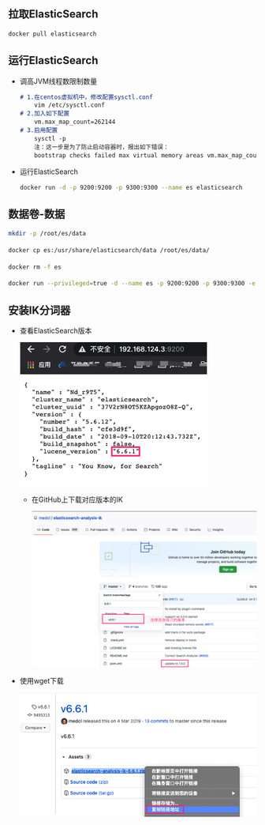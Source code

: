 ## 拉取ElasticSearch

```bash
docker pull elasticsearch
```



## 运行ElasticSearch

* 调高JVM线程数限制数量

	```markdown
	# 1.在centos虚拟机中，修改配置sysctl.conf
		vim /etc/sysctl.conf
	# 2.加入如下配置
		vm.max_map_count=262144 
	# 3.启用配置
		sysctl -p
		注：这一步是为了防止启动容器时，报出如下错误：
		bootstrap checks failed max virtual memory areas vm.max_map_count [65530] likely too low, increase to at least [262144]
	```

* 运行ElasticSearch

	```bash
	docker run -d -p 9200:9200 -p 9300:9300 --name es elasticsearch
	```

	

## 数据卷-数据

```bash
mkdir -p /root/es/data

docker cp es:/usr/share/elasticsearch/data /root/es/data/

docker rm -f es

docker run --privileged=true -d --name es -p 9200:9200 -p 9300:9300 -e ES_JAVA_OPTS="-Xms128m -Xmx128m" -v /root/es/plugins:/usr/share/elasticsearch/plugins -v /root/es/data:/usr/share/elasticsearch/data elasticsearch
```



## 安装IK分词器

* 查看ElasticSearch版本

	![image-20201212234516500](第十二章-Docker安装ElasticsEarch.assets/image-20201212234516500.png)

	* 在GitHub上下载对应版本的IK

		![image-20201212235050604](第十二章-Docker安装ElasticsEarch.assets/image-20201212235050604.png)

* 使用wget下载

	![image-20201212235318268](第十二章-Docker安装ElasticsEarch.assets/image-20201212235318268.png)

	